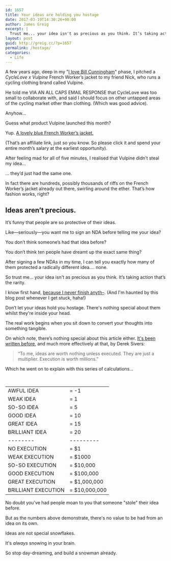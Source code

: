 ```yaml
---
id: 1657
title: Your ideas are holding you hostage
date: 2017-03-19T14:30:26+00:00
author: James Greig
excerpt: |
  Trust me... your idea isn't as precious as you think. It’s taking action that’s the rarity.
layout: post
guid: http://greig.cc/?p=1657
permalink: /hostage/
categories:
  - Life
---
```

A few years ago, deep in my "[I love Bill Cunningham](http://cyclelove.cc/2016/08/what-bill-cunningham-taught-me)" phase, I pitched a *CycleLove x Vulpine* French Worker’s jacket to my friend Nick, who runs a cycling clothing brand called Vulpine.

He told me VIA AN ALL CAPS EMAIL RESPONSE that CycleLove was too small to collaborate with, and said I should focus on other untapped areas of the cycling market other than clothing. (Which was good advice).

Anyhow…

Guess what product Vulpine launched this month?

Yup. [A lovely blue French Worker’s jacket.](http://www.vulpine.cc/uk/mens-french-workers-jacket-blue?acc=cfcd208495d565ef66e7dff9f98764da)

(That’s an affiliate link, just so you know. So please click it and spend your entire month’s salary at the earliest opportunity).

After feeling mad for all of five minutes, I realised that Vulpine didn’t steal my idea…

… they’d just had the same one.

In fact there are hundreds, possibly thousands of riffs on the French Worker’s jacket already out there, swirling around the ether. That’s how fashion works, right?

## Ideas aren’t precious.

It’s funny that people are so protective of their ideas.

Like—seriously—you want me to sign an NDA before telling me your idea?

You don’t think someone’s had that idea before?

You don’t think ten people have dreamt up the exact same thing?

After signing a few NDAs in my time, I can tell you exactly how many of them protected a radically different idea…. none.

So trust me... your idea isn't as precious as you think. It’s taking action that’s the rarity.

I know first hand, [because I never finish anyth–](/i-never-finish-anyth). (And I'm haunted by this blog post whenever I get stuck, haha!)

Don’t let your ideas hold you hostage. There's nothing special about them whilst they're inside your head.

The real work begins when you sit down to convert your thoughts into something tangible.

On which note, there’s nothing special about this article either. [It's been written before](https://sivers.org/multiply), and much more effectively at that, by Derek Sivers:

> “To me, ideas are worth nothing unless executed. They are just a multiplier. Execution is worth millions.”

Which he went on to explain with this series of calculations...

<table class="realtable">
<br>
<tbody><tr><td>
	AWFUL IDEA
</td><td>= -1</td></tr>
<tr><td>
	WEAK IDEA
</td><td>= 1</td></tr>
<tr><td>
	SO-SO IDEA
</td><td>= 5</td></tr>
<tr><td>
	GOOD IDEA
</td><td>= 10</td></tr>
<tr><td>
	GREAT IDEA
</td><td>= 15</td></tr>
<tr><td>
	BRILLIANT IDEA
</td><td>= 20</td></tr>
<tr><td>--------</td><td>---------</td></tr>
<tr><td>
	NO EXECUTION
</td><td>= $1</td></tr>
<tr><td>
	WEAK EXECUTION
</td><td>= $1000</td></tr>
<tr><td>
	SO-SO EXECUTION
</td><td>= $10,000</td></tr>
<tr><td>
	GOOD EXECUTION
</td><td>= $100,000</td></tr>
<tr><td>
	GREAT EXECUTION
</td><td>= $1,000,000</td></tr>
<tr><td>
	BRILLIANT EXECUTION
</td><td>= $10,000,000</td></tr>
</tbody></table>

No doubt you've had people moan to you that someone "stole" their idea before.

But as the numbers above demonstrate, there's no value to be had from an idea on its own.

Ideas are not special snowflakes.

It's *always* snowing in your brain.

So stop day-dreaming, and build a snowman already.